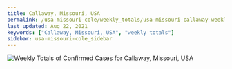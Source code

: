 ```yaml
---
title: Callaway, Missouri, USA
permalink: /usa-missouri-cole/weekly_totals/usa-missouri-callaway-weekly_totals.html
last_updated: Aug 22, 2021
keywords: ["Callaway, Missouri, USA", "weekly totals"]
sidebar: usa-missouri-cole_sidebar
---
```


![Weekly Totals of Confirmed Cases for Callaway, Missouri, USA](/covid_tracker/images/graphs/usa-missouri-callaway-weekly_totals_graph.png)
